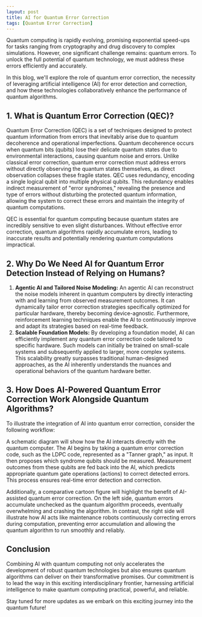 ```yaml
---
layout: post
title: AI for Quantum Error Correction
tags: [Quantum Error Correction]
---
```


Quantum computing is rapidly evolving, promising exponential speed-ups for tasks ranging from cryptography and drug discovery to complex simulations. However, one significant challenge remains: quantum errors. To unlock the full potential of quantum technology, we must address these errors efficiently and accurately.

In this blog, we'll explore the role of quantum error correction, the necessity of leveraging artificial intelligence (AI) for error detection and correction, and how these technologies collaboratively enhance the performance of quantum algorithms.

## 1. What is Quantum Error Correction (QEC)?

Quantum Error Correction (QEC) is a set of techniques designed to protect quantum information from errors that inevitably arise due to quantum decoherence and operational imperfections. Quantum decoherence occurs when quantum bits (qubits) lose their delicate quantum states due to environmental interactions, causing quantum noise and errors. Unlike classical error correction, quantum error correction must address errors without directly observing the quantum states themselves, as direct observation collapses these fragile states. QEC uses redundancy, encoding a single logical qubit into multiple physical qubits. This redundancy enables indirect measurement of "error syndromes," revealing the presence and type of errors without disturbing the protected quantum information, allowing the system to correct these errors and maintain the integrity of quantum computations.

QEC is essential for quantum computing because quantum states are incredibly sensitive to even slight disturbances. Without effective error correction, quantum algorithms rapidly accumulate errors, leading to inaccurate results and potentially rendering quantum computations impractical.

## 2. Why Do We Need AI for Quantum Error Detection Instead of Relying on Humans?

1. **Agentic AI and Tailored Noise Modeling:** An agentic AI can reconstruct the noise models inherent in quantum computers by directly interacting with and learning from observed measurement outcomes. It can dynamically tailor error correction strategies specifically optimized for particular hardware, thereby becoming device-agnostic. Furthermore, reinforcement learning techniques enable the AI to continuously improve and adapt its strategies based on real-time feedback.
2. **Scalable Foundation Models:** By developing a foundation model, AI can efficiently implement any quantum error correction code tailored to specific hardware. Such models can initially be trained on small-scale systems and subsequently applied to larger, more complex systems. This scalability greatly surpasses traditional human-designed approaches, as the AI inherently understands the nuances and operational behaviors of the quantum hardware better.

## 3. How Does AI-Powered Quantum Error Correction Work Alongside Quantum Algorithms?

To illustrate the integration of AI into quantum error correction, consider the following workflow:

A schematic diagram will show how the AI interacts directly with the quantum computer. The AI begins by taking a quantum error correction code, such as the LDPC code, represented as a "Tanner graph," as input. It then proposes which syndrome qubits should be measured. Measurement outcomes from these qubits are fed back into the AI, which predicts appropriate quantum gate operations (actions) to correct detected errors. This process ensures real-time error detection and correction.

Additionally, a comparative cartoon figure will highlight the benefit of AI-assisted quantum error correction. On the left side, quantum errors accumulate unchecked as the quantum algorithm proceeds, eventually overwhelming and crashing the algorithm. In contrast, the right side will illustrate how AI acts like maintenance robots continuously correcting errors during computation, preventing error accumulation and allowing the quantum algorithm to run smoothly and reliably.

## Conclusion

Combining AI with quantum computing not only accelerates the development of robust quantum technologies but also ensures quantum algorithms can deliver on their transformative promises. Our commitment is to lead the way in this exciting interdisciplinary frontier, harnessing artificial intelligence to make quantum computing practical, powerful, and reliable.

Stay tuned for more updates as we embark on this exciting journey into the quantum future!